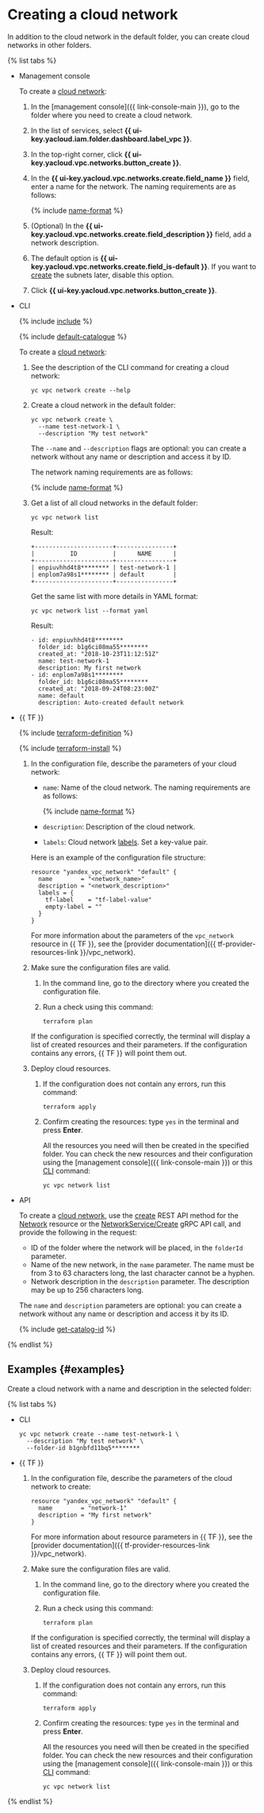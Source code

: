# Creating a cloud network

In addition to the cloud network in the default folder, you can create cloud networks in other folders.

{% list tabs %}

- Management console

   To create a [cloud network](../concepts/network.md):
   1. In the [management console]({{ link-console-main }}), go to the folder where you need to create a cloud network.
   1. In the list of services, select **{{ ui-key.yacloud.iam.folder.dashboard.label_vpc }}**.
   1. In the top-right corner, click **{{ ui-key.yacloud.vpc.networks.button_create }}**.
   1. In the **{{ ui-key.yacloud.vpc.networks.create.field_name }}** field, enter a name for the network. The naming requirements are as follows:

      {% include [name-format](../../_includes/name-format.md) %}

   1. (Optional) In the **{{ ui-key.yacloud.vpc.networks.create.field_description }}** field, add a network description.
   1. The default option is **{{ ui-key.yacloud.vpc.networks.create.field_is-default }}**. If you want to [create](subnet-create.md) the subnets later, disable this option.
   1. Click **{{ ui-key.yacloud.vpc.networks.button_create }}**.

- CLI

   {% include [include](../../_includes/cli-install.md) %}

   {% include [default-catalogue](../../_includes/default-catalogue.md) %}

   To create a [cloud network](../concepts/network.md):
   1. See the description of the CLI command for creating a cloud network:

      ```
      yc vpc network create --help
      ```

   1. Create a cloud network in the default folder:

      ```
      yc vpc network create \
        --name test-network-1 \
        --description "My test network"
      ```

      The `--name` and `--description` flags are optional: you can create a network without any name or description and access it by ID.

      The network naming requirements are as follows:

      {% include [name-format](../../_includes/name-format.md) %}

   1. Get a list of all cloud networks in the default folder:

      ```
      yc vpc network list
      ```

      Result:
      ```
      +----------------------+----------------+
      |          ID          |      NAME      |
      +----------------------+----------------+
      | enpiuvhhd4t8******** | test-network-1 |
      | enplom7a98s1******** | default        |
      +----------------------+----------------+
      ```

      Get the same list with more details in YAML format:

      ```
      yc vpc network list --format yaml
      ```

      Result:
      ```
      - id: enpiuvhhd4t8********
        folder_id: b1g6ci08ma55********
        created_at: "2018-10-23T11:12:51Z"
        name: test-network-1
        description: My first network
      - id: enplom7a98s1********
        folder_id: b1g6ci08ma55********
        created_at: "2018-09-24T08:23:00Z"
        name: default
        description: Auto-created default network
      ```

- {{ TF }}

   {% include [terraform-definition](../../_tutorials/terraform-definition.md) %}

   {% include [terraform-install](../../_includes/terraform-install.md) %}

   1. In the configuration file, describe the parameters of your cloud network:

      * `name`: Name of the cloud network. The naming requirements are as follows:

         {% include [name-format](../../_includes/name-format.md) %}

      * `description`: Description of the cloud network.
      * `labels`: Cloud network [labels](../../resource-manager/concepts/labels.md). Set a key-value pair.

      Here is an example of the configuration file structure:

      ```hcl
      resource "yandex_vpc_network" "default" {
        name        = "<network_name>"
        description = "<network_description>"
        labels = {
          tf-label    = "tf-label-value"
          empty-label = ""
        }
      }
      ```

      For more information about the parameters of the `vpc_network` resource in {{ TF }}, see the [provider documentation]({{ tf-provider-resources-link }}/vpc_network).

   1. Make sure the configuration files are valid.

      1. In the command line, go to the directory where you created the configuration file.
      1. Run a check using this command:

         ```
         terraform plan
         ```

      If the configuration is specified correctly, the terminal will display a list of created resources and their parameters. If the configuration contains any errors, {{ TF }} will point them out.

   1. Deploy cloud resources.

      1. If the configuration does not contain any errors, run this command:

         ```
         terraform apply
         ```

      1. Confirm creating the resources: type `yes` in the terminal and press **Enter**.

         All the resources you need will then be created in the specified folder. You can check the new resources and their configuration using the [management console]({{ link-console-main }}) or this [CLI](../../cli/quickstart.md) command:

         ```
         yc vpc network list
         ```

- API

   To create a [cloud network](../concepts/network.md), use the [create](../api-ref/Network/create.md) REST API method for the [Network](../api-ref/Network/index.md) resource or the [NetworkService/Create](../api-ref/grpc/network_service.md#Create) gRPC API call, and provide the following in the request:

    * ID of the folder where the network will be placed, in the `folderId` parameter.
    * Name of the new network, in the `name` parameter. The name must be from 3 to 63 characters long, the last character cannot be a hyphen.
    * Network description in the `description` parameter. The description may be up to 256 characters long.

   The `name` and `description` parameters are optional: you can create a network without any name or description and access it by its ID.

   {% include [get-catalog-id](../../_includes/get-catalog-id.md) %}

{% endlist %}

## Examples {#examples}

Create a cloud network with a name and description in the selected folder:

{% list tabs %}

- CLI

   ```
   yc vpc network create --name test-network-1 \
     --description "My test network" \
     --folder-id b1gnbfd11bq5********
   ```

- {{ TF }}

   1. In the configuration file, describe the parameters of the cloud network to create:

      ```hcl
      resource "yandex_vpc_network" "default" {
        name        = "network-1"
        description = "My first network"
      }
      ```

      For more information about resource parameters in {{ TF }}, see the [provider documentation]({{ tf-provider-resources-link }}/vpc_network).

   1. Make sure the configuration files are valid.

      1. In the command line, go to the directory where you created the configuration file.
      1. Run a check using this command:

         ```
         terraform plan
         ```

      If the configuration is specified correctly, the terminal will display a list of created resources and their parameters. If the configuration contains any errors, {{ TF }} will point them out.

   1. Deploy cloud resources.

      1. If the configuration does not contain any errors, run this command:

         ```
         terraform apply
         ```

      1. Confirm creating the resources: type `yes` in the terminal and press **Enter**.

         All the resources you need will then be created in the specified folder. You can check the new resources and their configuration using the [management console]({{ link-console-main }}) or this [CLI](../../cli/quickstart.md) command:

         ```
         yc vpc network list
         ```

{% endlist %}
